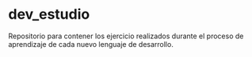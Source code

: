 # dev_estudio
Repositorio para contener los ejercicio realizados durante el proceso de aprendizaje de cada nuevo lenguaje de desarrollo.
